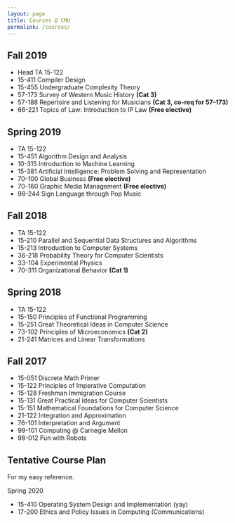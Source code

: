 ```yaml
---
layout: page
title: Courses @ CMU
permalink: /courses/
---
```


## Fall 2019

- Head TA 15-122
- 15-411 Compiler Design
- 15-455 Undergraduate Complexity Theory
- 57-173 Survey of Western Music History **(Cat 3)**
- 57-188 Repertoire and Listening for Musicians **(Cat 3, co-req for 57-173)**
- 66-221 Topics of Law: Introduction to IP Law **(Free elective)**

## Spring 2019

- TA 15-122
- 15-451 Algorithm Design and Analysis
- 10-315 Introduction to Machine Learning
- 15-381 Artificial Intelligence: Problem Solving and Representation
- 70-100 Global Business **(Free elective)**
- 70-160 Graphic Media Management **(Free elective)**
- 98-244 Sign Language through Pop Music

## Fall 2018

- TA 15-122
- 15-210 Parallel and Sequential Data Structures and Algorithms
- 15-213 Introduction to Computer Systems
- 36-218 Probability Theory for Computer Scientists
- 33-104 Experimental Physics
- 70-311 Organizational Behavior **(Cat 1)**

## Spring 2018

- TA 15-122
- 15-150 Principles of Functional Programming
- 15-251 Great Theoretical Ideas in Computer Science
- 73-102 Principles of Microeconomics **(Cat 2)**
- 21-241 Matrices and Linear Transformations

## Fall 2017

- 15-051 Discrete Math Primer
- 15-122 Principles of Imperative Computation
- 15-128 Freshman Immigration Course
- 15-131 Great Practical Ideas for Computer Scientists
- 15-151 Mathematical Foundations for Computer Science
- 21-122 Integration and Approximation
- 76-101 Interpretation and Argument
- 99-101 Computing @ Carnegie Mellon
- 98-012 Fun with Robots

## Tentative Course Plan

For my easy reference.

Spring 2020

- 15-410 Operating System Design and Implementation (yay)
- 17-200 Ethics and Policy Issues in Computing (Communications)
